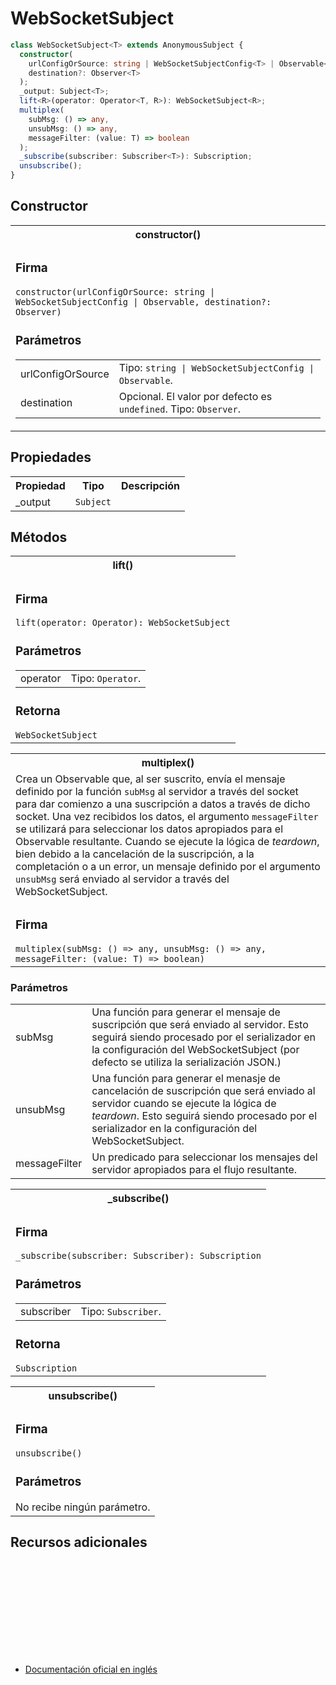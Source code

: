 # WebSocketSubject

```typescript
class WebSocketSubject<T> extends AnonymousSubject {
  constructor(
    urlConfigOrSource: string | WebSocketSubjectConfig<T> | Observable<T>,
    destination?: Observer<T>
  );
  _output: Subject<T>;
  lift<R>(operator: Operator<T, R>): WebSocketSubject<R>;
  multiplex(
    subMsg: () => any,
    unsubMsg: () => any,
    messageFilter: (value: T) => boolean
  );
  _subscribe(subscriber: Subscriber<T>): Subscription;
  unsubscribe();
}
```

## Constructor

<table>
<tr><th>constructor()</th></tr>
<tr><td>
<h3>Firma</h3>
<code>constructor(urlConfigOrSource: string | WebSocketSubjectConfig<T> | Observable<T>, destination?: Observer<T>)</code>

<h3>Parámetros</h3>

<table>
<tr><td>urlConfigOrSource</td><td>Tipo: <code>string | WebSocketSubjectConfig | Observable</code>.</td></tr>
<tr><td>destination</td><td>Opcional. El valor por defecto es <code>undefined</code>.
Tipo: <code>Observer</code>.</td></tr>
</table>
</td></tr>
</table>

## Propiedades

<table>
<tr><th>Propiedad</th><th>Tipo</th><th>Descripción</th></tr>
<tr><td>_output</td><td><code>Subject<T></code></td></tr>
</table>

## Métodos

<table>
<tr><th>lift()</th></tr>
<tr><td>
<h3>Firma</h3>
<code>lift<R>(operator: Operator<T, R>): WebSocketSubject<R></code>
<h3>Parámetros</h3>

<table>
<tr><td>operator</td><td>Tipo: <code>Operator</code>.</td></tr>
</table>

<h3>Retorna</h3>
<code>WebSocketSubject<R></code>
</td></tr>
</table>

<table>
<tr><th>multiplex()</th></tr>
<tr><td>Crea un Observable que, al ser suscrito, envía el mensaje definido por la función <code>subMsg</code> al servidor a través del socket para dar comienzo a una suscripción a datos a través de dicho socket. Una vez recibidos los datos, el argumento <code>messageFilter</code> se utilizará para seleccionar los datos apropiados para el Observable resultante. Cuando se ejecute la lógica de <em>teardown</em>, bien debido a la cancelación de la suscripción, a la completación o a un error, un mensaje definido por el argumento <code>unsubMsg</code> será enviado al servidor a través del WebSocketSubject.</td></tr>
<tr><td>
<h3>Firma</h3>
<code>multiplex(subMsg: () => any, unsubMsg: () => any, messageFilter: (value: T) => boolean)</code>
</td></tr>
</table>

<h3>Parámetros</h3>

<table>
<tr><td>subMsg</td><td>Una función para generar el mensaje de suscripción que será enviado al servidor. Esto seguirá siendo procesado por el serializador en la configuración del WebSocketSubject (por defecto se utiliza la serialización JSON.)</td></tr>
<tr><td>unsubMsg</td><td>Una función para generar el menasje de cancelación de suscripción que será enviado al servidor cuando se ejecute la lógica de <em>teardown</em>. Esto seguirá siendo procesado por el serializador en la configuración del WebSocketSubject.</td></tr>
<tr><td>messageFilter</td><td>Un predicado para seleccionar los mensajes del servidor apropiados para el flujo resultante.</td></tr>
</table>

<table>
<tr><th>_subscribe()</th></tr>
<tr><td>
<h3>Firma</h3>
<code>_subscribe(subscriber: Subscriber<T>): Subscription</code>
<h3>Parámetros</h3>

<table>
<tr><td>subscriber</td><td>Tipo: <code>Subscriber</code>.</td></tr>
</table>

<h3>Retorna</h3>
<code>Subscription</code>
</td></tr>
</table>

<table>
<tr><th>unsubscribe()</th></tr>
<tr><td>
<h3>Firma</h3>
<code>unsubscribe()</code>

<h3>Parámetros</h3>
No recibe ningún parámetro.
</td></tr>
</table>

## Recursos adicionales

<a target="_blank" href="https://github.com/ReactiveX/rxjs/blob/6.5.5/src/internal/observable/dom/WebSocketSubject.ts#L150-L387">
<svg>
  <use xlink:href="/assets/icons/source.svg#source-code"></use>
</svg>
</a>
</div>

- <a target="_blank" href="https://rxjs.dev/api/webSocket/WebSocketSubject">Documentación oficial en inglés</a>
